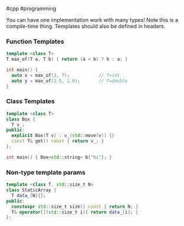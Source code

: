#cpp #programming 

You can have one implementation work with many types! Note this is a compile-time thing. Templates should also be defined in headers.

### Function Templates
```c++
template <class T>
T max_of(T a, T b) { return (a < b) ? b : a; }

int main() {
  auto x = max_of(3, 7);           // T=int
  auto y = max_of(2.5, 1.0);       // T=double
}
```

### Class Templates
```c++
template <class T>
class Box {
  T v_;
public:
  explicit Box(T v) : v_(std::move(v)) {}
  const T& get() const { return v_; }
};

int main() { Box<std::string> b{"hi"}; }
```

### Non-type template params
```c++
template <class T, std::size_t N>
class StaticArray {
  T data_[N]{};
public:
  constexpr std::size_t size() const { return N; }
  T& operator[](std::size_t i){ return data_[i]; }
};
```
